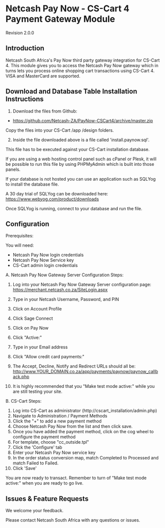 Netcash Pay Now - CS-Cart 4 Payment Gateway Module
===============================================

Revision 2.0.0

Introduction
------------

Netcash South Africa's Pay Now third party gateway integration for CS-Cart 4. This module gives you to access the Netcash Pay Now gateway which in turns lets you process online shopping cart transactions using CS-Cart 4. VISA and MasterCard are supported.

Download and Database Table Installation Instructions
------------------------------------------------

1. Download the files from Github:
* https://github.com/Netcash-ZA/PayNow-CSCart4/archive/master.zip

Copy the files into your CS-Cart /app /design folders.

2. Inside the file downloaded above is a file called 'install.paynow.sql'.

This file has to be executed against your CS-Cart installation database.

If you are using a web hosting control panel such as cPanel or Plesk, it will be possible to run this file by using PHPMyAdmin which is built into those panels.

If your database is not hosted you can use an application such as SQLYog to install the database file.

A 30 day trial of SQLYog can be downloaded here:
https://www.webyog.com/product/downloads

Once SQLYog is running, connect to your database and run the file.


Configuration
-------------

Prerequisites:

You will need:
* Netcash Pay Now login credentials
* Netcash Pay Now Service key
* CS-Cart admin login credentials

A. Netcash Pay Now Gateway Server Configuration Steps:

1. Log into your Netcash Pay Now Gateway Server configuration page:
	https://merchant.netcash.co.za/SiteLogin.aspx
2. Type in your Netcash Username, Password, and PIN
2. Click on Account Profile
3. Click Sage Connect
4. Click on Pay Now
5. Click "Active:"
6. Type in your Email address
7. Click "Allow credit card payments:"

8. The Accept, Decline, Notify and Redirect URLs should all be:
	http://www.YOUR_DOMAIN.co.za/app/payments/paynow/paynow_callback.php

9. It is highly recommended that you "Make test mode active:" while you are still testing your site.

B. CS-Cart Steps:

1. Log into CS-Cart as administrator (http://cscart_installation/admin.php)
2. Navigate to Administration / Payment Methods
3. Click the "+" to add a new payment method
4. Choose Netcash Pay Now from the list and then click save.
5. Once you have added the payment method, click on the cog wheel to configure the payment method
6. For template, choose "cc_outside.tpl"
7. Click the 'Configure' tab
8. Enter your Netcash Pay Now service key
9. In the order status conversion map, match Completed to Processed and match Failed to Failed.
10. Click 'Save'

You are now ready to transact. Remember to turn of "Make test mode active:" when you are ready to go live.

Issues & Feature Requests
-------------------------

We welcome your feedback.

Please contact Netcash South Africa with any questions or issues.
